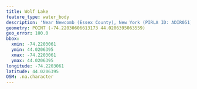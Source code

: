 ```yaml
---
title: Wolf Lake
feature_type: water_body
description: 'Near Newcomb (Essex County), New York (PIRLA ID: ADIR051)'
geometry: POINT (-74.22030606613173 44.0206395063559)
geo_error: 100.0
bbox:
  xmin: -74.2203061
  ymin: 44.0206395
  xmax: -74.2203061
  ymax: 44.0206395
longitude: -74.2203061
latitude: 44.0206395
OSM: .na.character
---
```

